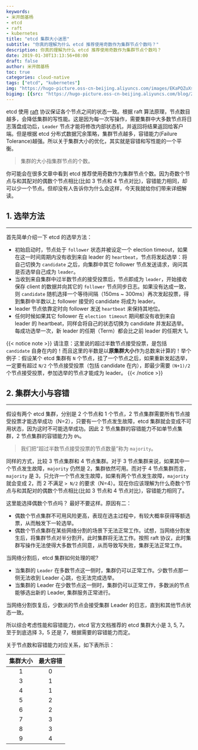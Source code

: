 ```yaml
---
keywords:
- 米开朗基杨
- etcd
- raft
- kubernetes
title: "etcd 集群大小迷思"
subtitle: "你真的理解为什么 etcd 推荐使用奇数作为集群节点个数吗？"
description: 你真的理解为什么 etcd 推荐使用奇数作为集群节点个数吗？
date: 2019-01-30T13:13:56+08:00
draft: false
author: 米开朗基杨
toc: true
categories: cloud-native
tags: ["etcd", "kubernetes"]
img: "https://hugo-picture.oss-cn-beijing.aliyuncs.com/images/EKaPQZuXsAMpAd0.jpeg"
bigimg: [{src: "https://hugo-picture.oss-cn-beijing.aliyuncs.com/blog/2019-04-27-080627.jpg"}]
---
```


<!--more-->

etcd 使用 [raft](https://ramcloud.stanford.edu/~ongaro/thesis.pdf) 协议保证各个节点之间的状态一致。根据 raft 算法原理，节点数目越多，会降低集群的写性能。这是因为每一次写操作，需要集群中大多数节点将日志落盘成功后，`Leader` 节点才能将修改内部状态机，并返回将结果返回给客户端。但是根据 etcd 分布式数据冗余策略，集群节点越多，容错能力(Failure Tolerance)越强。所以关于集群大小的优化，其实就是容错和写性能的一个平衡。

> 集群的大小指集群节点的个数。

你可能会在很多文章中看到 etcd 推荐使用奇数作为集群节点个数。因为奇数个节点与和其配对的偶数个节点相比(比如 3 节点和 4 节点对比)，容错能力相同，却可以少一个节点。但却没有人告诉你为什么会这样，今天我就给你们带来详细解读。

## <span id="inline-toc">1.</span> 选举方法

----

首先简单介绍一下 etcd 的选举方法：

+ 初始启动时，节点处于 `follower` 状态并被设定一个 election timeout，如果在这一时间周期内没有收到来自 leader 的 `heartbeat`，节点将发起选举：将自己切换为 `candidate` 之后，向集群中其它 follower 节点发送请求，询问其是否选举自己成为 `leader`。
+ 当收到来自集群中过半数节点的接受投票后，节点即成为 `leader`，开始接收保存 client 的数据并向其它的 `follower` 节点同步日志。如果没有达成一致，则 `candidate` 随机选择一个等待间隔（150ms ~ 300ms）再次发起投票，得到集群中半数以上 follower 接受的 candidate 将成为 leader。
+ leader 节点依靠定时向 follower 发送 `heartbeat` 来保持其地位。
+ 任何时候如果其它 follower 在 `election timeout` 期间都没有收到来自 leader 的 heartbeat，同样会将自己的状态切换为 candidate 并发起选举。每成功选举一次，新 leader 的任期（Term）都会比之前 leader 的任期大 1。

{{< notice note >}}
请注意：这里说的超过半数节点接受投票，是包括 <code>candidate</code> 自身在内的！而且这里的半数是以<strong>原集群大小</strong>作为总数来计算的！举个例子：假设某个 etcd 集群有 <code>N</code> 个节点，挂了一个节点之后，如果重新发起选举，一定要有超过 <code>N/2</code> 个节点接受投票（包括 candidate 在内），即最少需要 <code>(N+1)/2</code> 个节点接受投票，参加选举的节点才能成为 leader。
{{< /notice >}}

## <span id="inline-toc">2.</span> 集群大小与容错

----

假设有两个 etcd 集群，分别是 2 个节点和 1 个节点，2 节点集群需要所有节点接受投票才能选举成功（N=2），只要有一个节点发生故障，etcd 集群就会变成不可用状态，因为这时不可能选举成功。因此 2 节点集群的容错能力不如单节点集群，2 节点集群的容错能力为 `0%`。

> 我们把“超过半数节点接受投票的节点数量”称为 <code>majority</code>。

同样的方式，比较 3 节点集群和 4 节点集群。对于 3 节点集群来说，如果其中一个节点发生故障，`majority` 仍然是 2，集群依然可用。而对于 4 节点集群而言，`majority` 是 3，只允许一个节点发生故障，如果有两个节点发生故障，`majority` 就会变成 2，而 2 不满足 `> N/2` 的要求（N=4）。现在你应该理解为什么奇数个节点与和其配对的偶数个节点相比(比如 3 节点和 4 节点对比)，容错能力相同了。

这里能选择偶数个节点吗？ 最好不要这样。原因有二：

+ 偶数个节点集群不可用风险更高，表现在选主过程中，有较大概率获得等额选票，从而触发下一轮选举。
+ 偶数个节点集群在某些网络分割的场景下无法正常工作。试想，当网络分割发生后，将集群节点对半分割开。此时集群将无法工作。按照 raft 协议，此时集群写操作无法使得大多数节点同意，从而导致写失败，集群无法正常工作。

当网络分割后，etcd 集群如何处理的呢?

+ 当集群的 `Leader` 在多数节点这一侧时，集群仍可以正常工作。少数节点那一侧无法收到 Leader 心跳，也无法完成选举。
+ 当集群的 Leader 在少数节点这一侧时，集群仍可以正常工作，多数派的节点能够选出新的 Leader, 集群服务正常进行。

当网络分割恢复后，少数派的节点会接受集群 Leader 的日志，直到和其他节点状态一致。

所以综合考虑性能和容错能力，etcd 官方文档推荐的 etcd 集群大小是 3, 5, 7。至于到底选择 3，5 还是 7，根据需要的容错能力而定。

关于节点数和容错能力对应关系，如下表所示：

| 集群大小 | 最大容错 |
| :------: | :------: |
| 1 | 0 |
| 3 | 1 |
| 4 | 1 |
| 5 | 2 |
| 6 | 2 |
| 7 | 3 |
| 8 | 3 |
| 9 | 4 |
